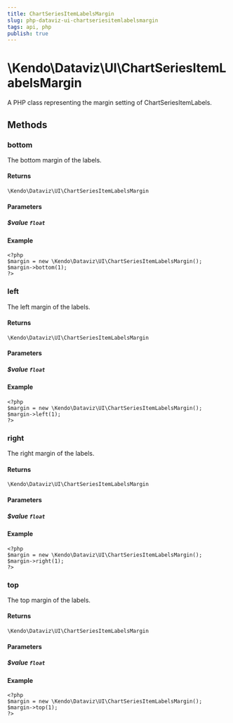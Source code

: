 ```yaml
---
title: ChartSeriesItemLabelsMargin
slug: php-dataviz-ui-chartseriesitemlabelsmargin
tags: api, php
publish: true
---
```


# \Kendo\Dataviz\UI\ChartSeriesItemLabelsMargin

A PHP class representing the margin setting of ChartSeriesItemLabels.


## Methods

### bottom
The bottom margin of the labels.

#### Returns
`\Kendo\Dataviz\UI\ChartSeriesItemLabelsMargin`

#### Parameters

##### $value `float`



#### Example 
    <?php
    $margin = new \Kendo\Dataviz\UI\ChartSeriesItemLabelsMargin();
    $margin->bottom(1);
    ?>

### left
The left margin of the labels.

#### Returns
`\Kendo\Dataviz\UI\ChartSeriesItemLabelsMargin`

#### Parameters

##### $value `float`



#### Example 
    <?php
    $margin = new \Kendo\Dataviz\UI\ChartSeriesItemLabelsMargin();
    $margin->left(1);
    ?>

### right
The right margin of the labels.

#### Returns
`\Kendo\Dataviz\UI\ChartSeriesItemLabelsMargin`

#### Parameters

##### $value `float`



#### Example 
    <?php
    $margin = new \Kendo\Dataviz\UI\ChartSeriesItemLabelsMargin();
    $margin->right(1);
    ?>

### top
The top margin of the labels.

#### Returns
`\Kendo\Dataviz\UI\ChartSeriesItemLabelsMargin`

#### Parameters

##### $value `float`



#### Example 
    <?php
    $margin = new \Kendo\Dataviz\UI\ChartSeriesItemLabelsMargin();
    $margin->top(1);
    ?>

